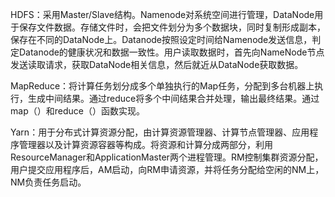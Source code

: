 HDFS：采用Master/Slave结构。Namenode对系统空间进行管理，DataNode用于保存文件数据。存储文件时，会把文件划分为多个数据块，同时复制形成副本，保存在不同的DataNode上。Datanode按照设定时间给Namenode发送信息，判定Datanode的健康状况和数据一致性。用户读取数据时，首先向NameNode节点发送读取请求，获取DataNode相关信息，然后就近从DataNode获取数据。

MapReduce：将计算任务划分成多个单独执行的Map任务，分配到多台机器上执行，生成中间结果。通过reduce将多个中间结果合并处理，输出最终结果。通过map（）和reduce（）函数实现。

Yarn：用于分布式计算资源分配，由计算资源管理器、计算节点管理器、应用程序管理器以及计算资源容器等构成。将资源和计算分成两部分，利用ResourceManager和ApplicationMaster两个进程管理。RM控制集群资源分配，用户提交应用程序后，AM启动，向RM申请资源，并将任务分配给空闲的NM上，NM负责任务启动。
